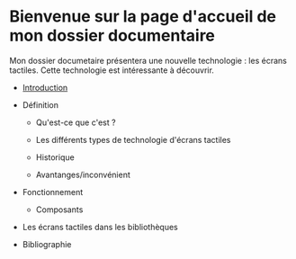 # Bienvenue sur la page d'accueil de mon dossier documentaire 

Mon dossier documetaire présentera une nouvelle technologie : les écrans tactiles. Cette technologie est intéressante à découvrir. 


* [Introduction](Introduction.md)

* Définition
    
    * Qu'est-ce que c'est ?
    
    * Les différents types de technologie d'écrans tactiles
    
    * Historique
    
    * Avantanges/inconvénient

* Fonctionnement
  
  * Composants

* Les écrans tactiles dans les bibliothèques

* Bibliographie
